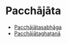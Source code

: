 

# Pacchājāta

* [Pacchājātasabhāga](Pacchajata/Pacchajatasabhaga.md)
* [Pacchājātaghaṭanā](Pacchajata/Pacchajataghatana.md)



